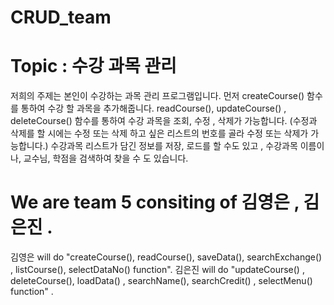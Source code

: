 # CRUD_team
# Topic : 수강 과목 관리

 저희의 주제는 본인이 수강하는 과목 관리 프로그램입니다. 
 먼저 createCourse() 함수를 통하여 수강 할 과목을 추가해줍니다.
 readCourse(), updateCourse() , deleteCourse() 함수를 통하여 수강 과목을 조회, 수정 ,  삭제가 가능합니다. (수정과 삭제를 할 시에는 수정 또는 삭제 하고 싶은 리스트의 번호를 골라 수정 또는 삭제가 가능합니다.)
 수강과목 리스트가 담긴 정보를 저장, 로드를 할 수도 있고 , 
 수강과목 이름이나, 교수님, 학점을 검색하여 찾을 수 도 있습니다.

# We are team 5 consiting of 김영은 , 김은진 .
 김영은 will do "createCourse(), readCourse(), saveData(), searchExchange() , listCourse(), selectDataNo() function".
 김은진 will do "updateCourse() , deleteCourse(), loadData() , searchName(), searchCredit() , selectMenu() function" .
